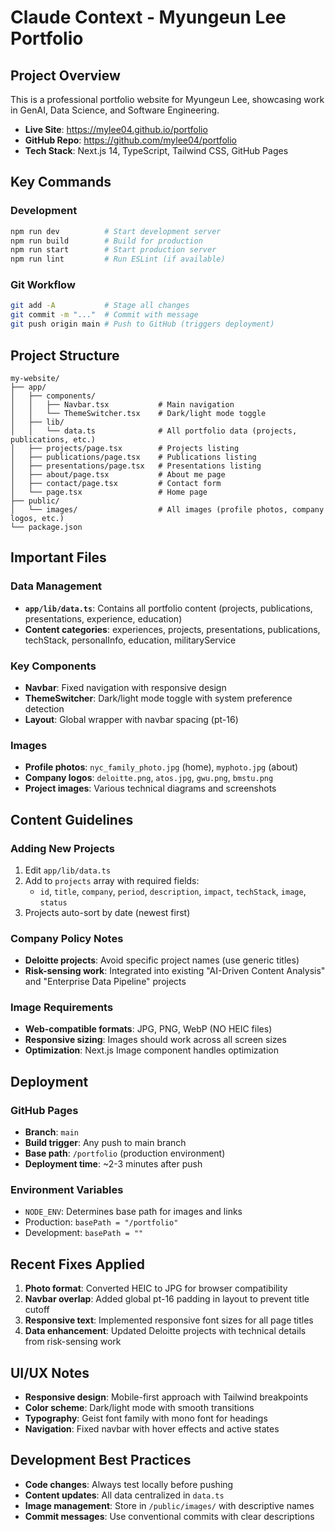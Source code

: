 # Claude Context - Myungeun Lee Portfolio

## Project Overview
This is a professional portfolio website for Myungeun Lee, showcasing work in GenAI, Data Science, and Software Engineering.

- **Live Site**: https://mylee04.github.io/portfolio
- **GitHub Repo**: https://github.com/mylee04/portfolio
- **Tech Stack**: Next.js 14, TypeScript, Tailwind CSS, GitHub Pages

## Key Commands

### Development
```bash
npm run dev          # Start development server
npm run build        # Build for production
npm run start        # Start production server
npm run lint         # Run ESLint (if available)
```

### Git Workflow
```bash
git add -A           # Stage all changes
git commit -m "..."  # Commit with message
git push origin main # Push to GitHub (triggers deployment)
```

## Project Structure

```
my-website/
├── app/
│   ├── components/
│   │   ├── Navbar.tsx           # Main navigation
│   │   └── ThemeSwitcher.tsx    # Dark/light mode toggle
│   ├── lib/
│   │   └── data.ts              # All portfolio data (projects, publications, etc.)
│   ├── projects/page.tsx        # Projects listing
│   ├── publications/page.tsx    # Publications listing
│   ├── presentations/page.tsx   # Presentations listing
│   ├── about/page.tsx           # About me page
│   ├── contact/page.tsx         # Contact form
│   └── page.tsx                 # Home page
├── public/
│   └── images/                  # All images (profile photos, company logos, etc.)
└── package.json
```

## Important Files

### Data Management
- **`app/lib/data.ts`**: Contains all portfolio content (projects, publications, presentations, experience, education)
- **Content categories**: experiences, projects, presentations, publications, techStack, personalInfo, education, militaryService

### Key Components
- **Navbar**: Fixed navigation with responsive design
- **ThemeSwitcher**: Dark/light mode toggle with system preference detection
- **Layout**: Global wrapper with navbar spacing (pt-16)

### Images
- **Profile photos**: `nyc_family_photo.jpg` (home), `myphoto.jpg` (about)
- **Company logos**: `deloitte.png`, `atos.jpg`, `gwu.png`, `bmstu.png`
- **Project images**: Various technical diagrams and screenshots

## Content Guidelines

### Adding New Projects
1. Edit `app/lib/data.ts` 
2. Add to `projects` array with required fields:
   - `id`, `title`, `company`, `period`, `description`, `impact`, `techStack`, `image`, `status`
3. Projects auto-sort by date (newest first)

### Company Policy Notes
- **Deloitte projects**: Avoid specific project names (use generic titles)
- **Risk-sensing work**: Integrated into existing "AI-Driven Content Analysis" and "Enterprise Data Pipeline" projects

### Image Requirements
- **Web-compatible formats**: JPG, PNG, WebP (NO HEIC files)
- **Responsive sizing**: Images should work across all screen sizes
- **Optimization**: Next.js Image component handles optimization

## Deployment

### GitHub Pages
- **Branch**: `main`
- **Build trigger**: Any push to main branch
- **Base path**: `/portfolio` (production environment)
- **Deployment time**: ~2-3 minutes after push

### Environment Variables
- `NODE_ENV`: Determines base path for images and links
- Production: `basePath = "/portfolio"`
- Development: `basePath = ""`

## Recent Fixes Applied
1. **Photo format**: Converted HEIC to JPG for browser compatibility
2. **Navbar overlap**: Added global pt-16 padding in layout to prevent title cutoff
3. **Responsive text**: Implemented responsive font sizes for all page titles
4. **Data enhancement**: Updated Deloitte projects with technical details from risk-sensing work

## UI/UX Notes
- **Responsive design**: Mobile-first approach with Tailwind breakpoints
- **Color scheme**: Dark/light mode with smooth transitions
- **Typography**: Geist font family with mono font for headings
- **Navigation**: Fixed navbar with hover effects and active states

## Development Best Practices
- **Code changes**: Always test locally before pushing
- **Content updates**: All data centralized in `data.ts`
- **Image management**: Store in `/public/images/` with descriptive names
- **Commit messages**: Use conventional commits with clear descriptions